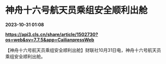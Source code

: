 # 神舟十六号航天员乘组安全顺利出舱

**2023-10-31 01:08**

**https://api3.cls.cn/share/article/1502730?os=web&sv=7.7.5&app=CailianpressWeb**

【神舟十六号航天员乘组安全顺利出舱】财联社10月31日电，神舟十六号航天员乘组安全顺利出舱。
